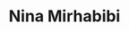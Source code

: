 ---
layout    : default
bodyid    : "alumni"
bodyclass : "content"

title       : Nina Mirhabibi
photo       : "nina.jpg"
occupation  : "Art &amp; Technology Director"

links:
 - icon     : "fa-facebook"
   url      : ""
 - icon     : "fa-twitter"
   url      : "https://twitter.com/nmirab"
 - icon     : "fa-linkedin"
   url      : "https://www.linkedin.com/profile/view?id=28287425"
 - icon     : "fa-instagram"
   url      : ""
 - icon     : "fa-soundcloud"
   url      : ""
 - icon     : "fa-vimeo-square"
   url      : ""
 - icon     : "fa-github"
   url      : ""
 - icon     : "fa-tumblr"
   url      : ""
 - icon     : "fa-globe"
   url      : "https://fineartamerica.com/profiles/nina-mirhabibi.html/"
---